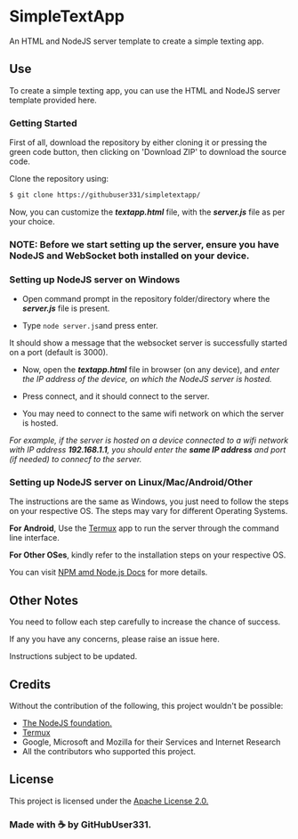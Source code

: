 # SimpleTextApp
An HTML and NodeJS server template to create a simple texting app.

## Use

To create a simple texting app, you can use the HTML and NodeJS server template provided here.

### Getting Started

First of all, download the repository by either cloning it or pressing the green code button, then clicking on 'Download ZIP' to download the source code.

Clone the repository using:

```bash
$ git clone https://githubuser331/simpletextapp/
```

Now, you can customize the **_textapp.html_** file, with the **_server.js_** file as per your choice.


### NOTE: Before we start setting up the server, ensure you have NodeJS and WebSocket both installed on your device.


### Setting up NodeJS server on Windows



- Open command prompt in the repository folder/directory where the **_server.js_** file is present.

- Type ``` node server.js ```and press enter.

It should show a message that the websocket server is successfully started on a port (default is 3000).

- Now, open the **_textapp.html_** file in browser (on any device), and *enter the IP address of the device, on which the NodeJS server is hosted.*

- Press connect, and it should connect to the server.

- You may need to connect to the same wifi network on which the server is hosted. 

_For example, if the server is hosted on a device connected to a wifi network with IP address **192.168.1.1**, you should enter the **same IP address** and port (if needed) to connecf to the server._


### Setting up NodeJS server on Linux/Mac/Android/Other


The instructions are the same as Windows, you just need to follow the steps on your respective OS. The steps may vary for different Operating Systems.

**For Android**, Use the <a href="https://termux.dev">Termux</a> app to run the server through the command line interface.

**For Other OSes**, kindly refer to the installation steps on your respective OS. 

You can visit <a href="https://docs.npmjs.com/downloading-and-installing-node-js-and-npm/">NPM amd Node.js Docs</a> for more details.


## Other Notes

You need to follow each step carefully to increase the chance of success. 

If any you have any concerns, please raise an issue here.

Instructions subject to be updated.


## Credits

Without the contribution of the following, this project wouldn't be possible:

- <a href="https://nodejs.org">The NodeJS foundation.</a>
- <a href="https://termux.dev/">Termux</a>
- Google, Microsoft and Mozilla for their Services and Internet Research
- All the contributors who supported this project.


## License

This project is licensed under the <a href="/LICENSE.">Apache License 2.0.</a>

### Made with ☕ by GitHubUser331.


